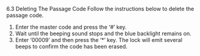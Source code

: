 6.3 Deleting The Passage Code
Follow the instructions below to delete the passage code.
1. Enter the master code and press the ‘#’ key.
2. Wait until the beeping sound stops and the blue backlight remains on.
3. Enter ‘00009’ and then press the ‘*’ key. The lock will emit several beeps to confirm the code has
been erased.
